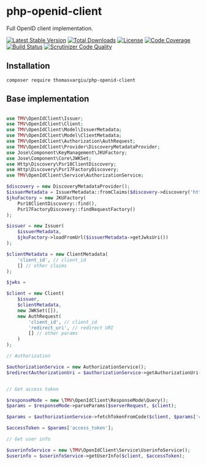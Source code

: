 # php-openid-client

Full OpenID client implementation.

[![Latest Stable Version](https://poser.pugx.org/thomasvargiu/php-openid-client/v/stable)](https://packagist.org/packages/thomasvargiu/php-openid-client)
[![Total Downloads](https://poser.pugx.org/thomasvargiu/php-openid-client/downloads)](https://packagist.org/packages/thomasvargiu/php-openid-client)
[![License](https://poser.pugx.org/thomasvargiu/php-openid-client/license)](https://packagist.org/packages/thomasvargiu/php-openid-client)
[![Code Coverage](https://scrutinizer-ci.com/g/thomasvargiu/php-openid-client/badges/coverage.png?b=master)](https://scrutinizer-ci.com/g/thomasvargiu/php-openid-client/?branch=master)
[![Build Status](https://scrutinizer-ci.com/g/thomasvargiu/php-openid-client/badges/build.png?b=master)](https://scrutinizer-ci.com/g/thomasvargiu/php-openid-client/build-status/master)
[![Scrutinizer Code Quality](https://scrutinizer-ci.com/g/thomasvargiu/php-openid-client/badges/quality-score.png?b=master)](https://scrutinizer-ci.com/g/thomasvargiu/php-openid-client/?branch=master)

## Installation

```
composer require thomasvargiu/php-openid-client
```

## Base implementation

```php

use TMV\OpenIdClient\Issuer;
use TMV\OpenIdClient\Client;
use TMV\OpenIdClient\Model\IssuerMetadata;
use TMV\OpenIdClient\Model\ClientMetadata;
use TMV\OpenIdClient\Authorization\AuthRequest;
use TMV\OpenIdClient\Provider\DiscoveryMetadataProvider;
use Jose\Component\KeyManagement\JKUFactory;
use Jose\Component\Core\JWKSet;
use Http\Discovery\Psr18ClientDiscovery;
use Http\Discovery\Psr17FactoryDiscovery;
use TMV\OpenIdClient\Service\AuthorizationService;

$discovery = new DiscoveryMetadataProvider();
$issuerMetadata = IssuerMetadata::fromClaims($discovery->discovery('https://example.com/.well-known/openid-configuration'));
$jkuFactory = new JKUFactory(
    Psr18ClientDiscovery::find(),
    Psr17FactoryDiscovery::findRequestFactory()
);

$issuer = new Issuer(
    $issuerMetadata,
    $jkuFactory->loadFromUrl($issuerMetadata->getJwksUri())
);

$clientMetadata = new ClientMetadata(
    'client_id', // client_id
    [] // other claims
);

$jwks =

$client = new Client(
    $issuer,
    $clientMetadata,
    new JWKSet([]),
    new AuthRequest(
        'client_id', // client_id
        'redirect_uri', // redirect URI
        [] // other params
    )
);

// Authorization

$authorizationService = new AuthorizationService();
$redirectAuthorizationUri = $authorizationService->getAuthorizationUri($client);


// Get access token

$responseMode = new \TMV\OpenIdClient\ResponseMode\Query();
$params = $responseMode->parseParams($serverRequest, $client);

$params = $authorizationService->fetchTokenFromCode($client, $params['code']);

$accessToken = $params['access_token'];

// Get user info

$userinfoService = new \TMV\OpenIdClient\Service\UserinfoService();
$userinfo = $userinfoService->getUserInfo($client, $accessToken);

```